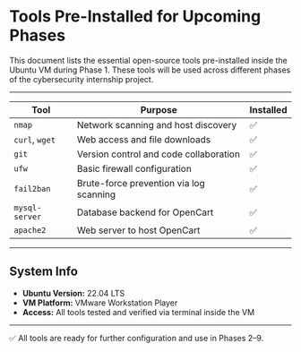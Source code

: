 #  Tools Pre-Installed for Upcoming Phases

This document lists the essential open-source tools pre-installed inside the Ubuntu VM during Phase 1. These tools will be used across different phases of the cybersecurity internship project.

---

| **Tool**        | **Purpose**                          | **Installed** |
|------------------|--------------------------------------|---------------|
| `nmap`           | Network scanning and host discovery  | ✅             |
| `curl`, `wget`   | Web access and file downloads        | ✅             |
| `git`            | Version control and code collaboration | ✅          |
| `ufw`            | Basic firewall configuration         | ✅             |
| `fail2ban`       | Brute-force prevention via log scanning | ✅         |
| `mysql-server`   | Database backend for OpenCart        | ✅             |
| `apache2`        | Web server to host OpenCart          | ✅             |

---

##  System Info

- **Ubuntu Version:** 22.04 LTS  
- **VM Platform:** VMware Workstation Player  
- **Access:** All tools tested and verified via terminal inside the VM

---

✅ All tools are ready for further configuration and use in Phases 2–9.
